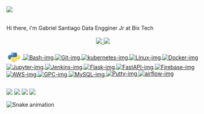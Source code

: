 <div>
  <a href="https://www.bixtecnologia.com.br/sobre-nos/" target="_blank"><img src="https://www.bixtecnologia.com.br/wp-content/bix/logo.png" target="_blank"></a>
</div>  

##
<div>
  Hi there, i'm Gabriel Santiago Data Engginer Jr at Bix Tech <br>
</div>  <br>

<div align="center">
  <a href="https://github.com/Mordisquinha">
  <img height="180em" src="https://github-readme-stats.vercel.app/api?username=Mordisquinha&show_icons=true&theme=tokyonight&include_all_commits=true&count_private=true"/>
  <img height="180em" src="https://github-readme-stats.vercel.app/api/top-langs/?username=Mordisquinha&layout=compact&langs_count=7&theme=tokyonight"/>
</div>
  
<div style="display: inline_block"><br> 
  <img align="center" alt="Python-img" height="30" width="40" src="https://raw.githubusercontent.com/devicons/devicon/master/icons/python/python-original.svg">
  <img align="center" alt="Bash-img" height="30" width="40" src="https://raw.githubusercontent.com/jmnote/z-icons/master/svg/bash.svg">
  <img align="center" alt="Git-img" height="30" width="40" src="https://raw.githubusercontent.com/jmnote/z-icons/master/svg/git.svg">
  <img align="center" alt="kubernetes-img" height="30" width="40" src="https://raw.githubusercontent.com/jmnote/z-icons/master/svg/kubernetes.svg">
  <img align="center" alt="Linux-img" height="30" width="40" src="https://raw.githubusercontent.com/rahulbanerjee26/githubAboutMeGenerator/main/icons/linux.svg">
  <img align="center" alt="Docker-img" height="30" width="40" src="https://cdn.jsdelivr.net/gh/devicons/devicon/icons/docker/docker-original.svg">
  <img align="center" alt="Jupyter-img" height="30" width="40" src="https://cdn.jsdelivr.net/gh/devicons/devicon/icons/jupyter/jupyter-original-wordmark.svg">
  <img align="center" alt="Jenkins-img" height="30" width="40" src="https://cdn.jsdelivr.net/gh/devicons/devicon/icons/jenkins/jenkins-original.svg">
  <img align="center" alt="Flask-img" height="30" width="40" src="https://cdn.jsdelivr.net/gh/devicons/devicon/icons/flask/flask-original-wordmark.svg">
  <img align="center" alt="FastAPI-img" height="30" width="40" src="https://cdn.jsdelivr.net/gh/devicons/devicon/icons/fastapi/fastapi-original-wordmark.svg">
  <img align="center" alt="Firebase-img" height="30" width="40" src="https://cdn.jsdelivr.net/gh/devicons/devicon/icons/firebase/firebase-plain-wordmark.svg">
  <img align="center" alt="AWS-img" height="30" width="40" src="https://cdn.jsdelivr.net/gh/devicons/devicon/icons/amazonwebservices/amazonwebservices-original-wordmark.svg">
  <img align="center" alt="GPC-img" height="30" width="40" src="https://cdn.jsdelivr.net/gh/devicons/devicon/icons/googlecloud/googlecloud-original.svg">
  <img align="center" alt="MySQL-img" height="30" width="40" src="https://cdn.jsdelivr.net/gh/devicons/devicon/icons/mysql/mysql-original-wordmark.svg">
  <img alin="center" alt="Putty-img" height="30" width="40" src="https://cdn.jsdelivr.net/gh/devicons/devicon/icons/putty/putty-original.svg">
  <img alin="center" alt="airflow-img" src="https://img.shields.io/badge/Airflow-017CEE?style=for-the-badge&logo=Apache%20Airflow&logoColor=white">
</div>
  
##
<div>
  <a href="https://instagram.com/gabriessga" target="_blank"><img src="https://img.shields.io/badge/-Instagram-%23E4405F?style=for-the-badge&logo=instagram&logoColor=white" target="_blank"></a>
  <a href = "mailto:gabriel.santiago@bix-tech.com"><img src="https://img.shields.io/badge/-Gmail-%23333?style=for-the-badge&logo=gmail&logoColor=white" target="_blank"></a>
  <a href="https://www.linkedin.com/in/gabriel-santiago-005874228/" target="_blank"><img src="https://img.shields.io/badge/-LinkedIn-%230077B5?style=for-the-badge&logo=linkedin&logoColor=white" target="_blank"></a> 
  <a href="https://chatwith.io/s/gabriel-santiago" target="_blank"><img src="https://img.shields.io/badge/WhatsApp-25D366?style=for-the-badge&logo=whatsapp&logoColor=white" target="_blank"></a> 
</div>

  ![Snake animation](https://github.com/Mordisquinha/Mordisquinha/blob/output/github-contribution-grid-snake.svg)
